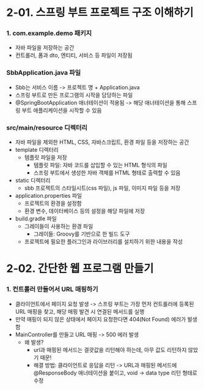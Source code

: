 # 2-01. 스프링 부트 프로젝트 구조 이해하기

### 1. com.example.demo 패키지
- 자바 파일을 저장하는 공간
- 컨트롤러, 폼과 dto, 엔티티, 서비스 등 파일이 저장됨

### SbbApplication.java 파일 
- Sbb는 서비스 이름 -> 프로젝트 명 + Application.java
- 스프링 부트로 만든 프로그램의 시작을 담당하는 파일
- @SpringBootApplication 애너테이션이 적용됨 -> 해당 애너테이션을 통해 스프링 부트 애플리케이션을 시작할 수 있음

### src/main/resource 디렉터리
- 자바 파일을 제외한 HTML, CSS, 자바스크립트, 환경 파일 등을 저장하는 공간
- template 디렉터리
    - 템플릿 파일을 저장
        - 템플릿 파일: 자바 코드를 삽입할 수 있는 HTML 형식의 파일
        - 스프링 부트에서 생성한 자바 객체를 HTML 형태로 출력할 수 있음
- static 디렉터리
    - sbb 프로젝트의 스타일시트(css 파일), js 파일, 이미지 파일 등을 저장
- application.properties 파일
    - 프로젝트의 환경을 설정함
    - 환경 변수, 데이터베이스 등의 설정을 해당 파일에 저장
- build.gradle 파일
    - 그레이들이 사용하는 환경 파일
        - 그레이들: Groovy를 기반으로 한 빌드 도구
    - 프로젝트에 필요한 플러그인과 라이브러리를 설치하기 위한 내용을 작성


# 2-02. 간단한 웹 프로그램 만들기

### 1. 컨트롤러 만들어서 URL 매핑하기
- 클라이언트에서 페이지 요청 발생 -> 스프링 부트는 가장 먼저 컨트롤러에 등록된 URL 매핑을 찾고, 해당 매핑 발견 시 연결된 메서드를 실행
- 만약 매핑이 되지 않은 상태에서 페이지 요청한다면 404(Not Found) 에러가 발생함
- MainController를 만들고 URL 매핑 -> 500 에러 발생
    - 왜 발생?
        - url과 매핑된 메서드는 결괏값을 리턴해야 하는데, 아무 값도 리턴하지 않았기 때문!
        - 해결 방법: 클라이언트로 응답을 리턴 -> URL과 매핑된 메서드에 @ResponseBody 애너테이션을 붙이고, void -> data type 리턴 형태로 수정